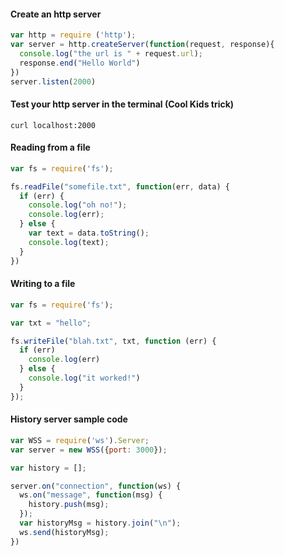 #### Create an http server

```js
var http = require ('http');
var server = http.createServer(function(request, response){
  console.log("the url is " + request.url);
  response.end("Hello World")
})
server.listen(2000)
```

#### Test your http server in the terminal (Cool Kids trick)

```
curl localhost:2000
```

#### Reading from a file

```js
var fs = require('fs');

fs.readFile("somefile.txt", function(err, data) {
  if (err) {
    console.log("oh no!");
    console.log(err);
  } else {
    var text = data.toString();
    console.log(text);
  }
})
```

#### Writing to a file

```js
var fs = require('fs');

var txt = "hello";

fs.writeFile("blah.txt", txt, function (err) {
  if (err)
    console.log(err)
  } else {
    console.log("it worked!")
  }
});
```

#### History server sample code
```js
var WSS = require('ws').Server;
var server = new WSS({port: 3000});

var history = [];

server.on("connection", function(ws) {
  ws.on("message", function(msg) {
    history.push(msg);
  });
  var historyMsg = history.join("\n");
  ws.send(historyMsg);
})
```
